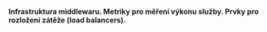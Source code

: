 **Infrastruktura middlewaru. Metriky pro měření výkonu služby. Prvky pro rozložení zátěže (load balancers).**


